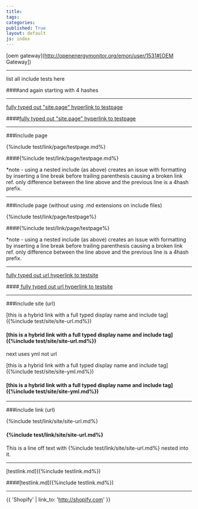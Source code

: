 ```yaml
---
title:
tags: 
categories: 
published: True
layout: default
js: index
---
```


[oem gateway](http://openenergymonitor.org/emon/user/1531#[OEM Gateway])

---------------------------------------------

list all include tests here

####and again starting with 4 hashes

--------------------------------------------------------


[fully typed out "site.page" hyperlink to testpage ]({{site.page}}test/testpage "This is a test for the link hover over" )

####[fully typed out "site.page" hyperlink to testpage ]({{site.page}}test/testpage "This is a test for the link hover over" )


------------------------------------

###include page 

{%include test/link/page/testpage.md%}

####{%include test/link/page/testpage.md%}

*note - using a nested include (as above) creates an issue with formatting by inserting a line break before trailing parenthesis causing a broken link ref. only difference between the line above and the previous line is a 4hash prefix.

------------------------------------------------------------------------------

###include page (without using .md extensions on include files)

{%include test/link/page/testpage%}

####{%include test/link/page/testpage%}

*note - using a nested include (as above) creates an issue with formatting by inserting a line break before trailing parenthesis causing a broken link ref. only difference between the line above and the previous line is a 4hash prefix.

------------------

[ fully typed out url hyperlink to testsite ](http://jekyllrb.com/ "This is a test for the link hover over" )

####[ fully typed out url hyperlink to testsite ](http://jekyllrb.com/ "This is a test for the link hover over" )

----------------------------

###include site (url)

[this is a hybrid link with a full typed display name and include tag]({%include test/site/site-url.md%})

#### [this is a hybrid link with a full typed display name and include tag]({%include test/site/site-url.md%})

next uses yml not url

[this is a hybrid link with a full typed display name and include tag]({%include test/site/site-yml.md%})

#### [this is a hybrid link with a full typed display name and include tag]({%include test/site/site-yml.md%})

----------------------------

###include link (url)

{%include test/link/site/site-url.md%}

#### {%include test/link/site/site-url.md%}

This is a line off text with {%include test/link/site/site-url.md%} nested into it.

---------------------------------------------

[testlink.md]({%include testlink.md%})

####[testlink.md]({%include testlink.md%})

----------------------------



{{ 'Shopify' | link_to: 'http://shopify.com' }}











